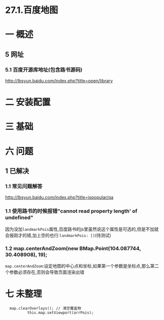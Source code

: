 # 27.1.百度地图
# 一 概述
## 5 网址
### 5.1 百度开源库地址(包含路书源码)
http://lbsyun.baidu.com/index.php?title=open/library

# 二 安装配置
# 三 基础
# 六 问题
## 1 已解决
### 1.1 常见问题解答
http://lbsyun.baidu.com/index.php?title=jspopular/qa
### 1.1 使用路书的时候报错"cannot read property length' of undefined"
因为没加`landmarkPois`属性,百度路书的js里虽然说这个属性是可选的,但是不加就会报刚才的错,加上空的也行:`landmarkPois: []`(待测试)
### 1.2 map.centerAndZoom(new BMap.Point(104.087744, 30.408908), 19); 
`map.centerAndZoom`:设定地图的中心点和坐标,如果第一个参数是坐标点,那么第二个参数必须存在,否则会导致页面渲染出错

# 七 未整理
      map.clearOverlays(); // 清空覆盖物
              this.map.setViewport(arrPois); 